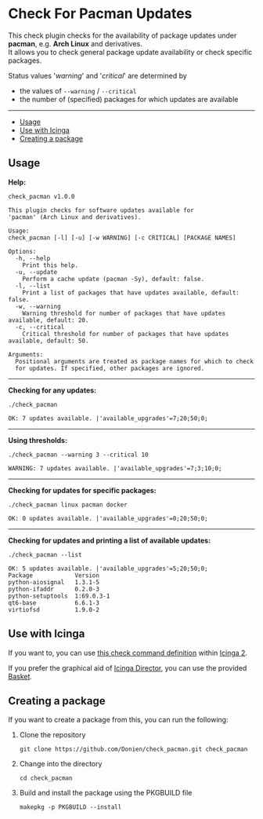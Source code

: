 # Check For Pacman Updates

This check plugin checks for the availability of package updates under **pacman**, e.g. **Arch Linux** and derivatives.  
It allows you to check general package update availability or check specific packages.  

Status values '*warning*' and '*critical*' are determined by

- the values of `--warning` / `--critical`
- the number of (specified) packages for which updates are available

---

- [Usage](#usage)
- [Use with Icinga](#use-with-icinga)
- [Creating a package](#creating-a-package)

## Usage

**Help:**

```
check_pacman v1.0.0

This plugin checks for software updates available for 
'pacman' (Arch Linux and derivatives).

Usage:
check_pacman [-l] [-u] [-w WARNING] [-c CRITICAL] [PACKAGE NAMES]

Options:
  -h, --help
    Print this help.
  -u, --update
    Perform a cache update (pacman -Sy), default: false.
  -l, --list
    Print a list of packages that have updates available, default: false.
  -w, --warning
    Warning threshold for number of packages that have updates available, default: 20.
  -c, --critical
    Critical threshold for number of packages that have updates available, default: 50.

Arguments:
  Positional arguments are treated as package names for which to check
  for updates. If specified, other packages are ignored.
```

---

**Checking for any updates:**

```
./check_pacman
```

```
OK: 7 updates available. |'available_upgrades'=7;20;50;0;
```

---

**Using thresholds:**

```
./check_pacman --warning 3 --critical 10
```

```
WARNING: 7 updates available. |'available_upgrades'=7;3;10;0;
```

---

**Checking for updates for specific packages:**

```
./check_pacman linux pacman docker
```

```
OK: 0 updates available. |'available_upgrades'=0;20;50;0;
```

---

**Checking for updates and printing a list of available updates:**

```
./check_pacman --list
```

```
OK: 5 updates available. |'available_upgrades'=5;20;50;0;
Package            Version
python-aiosignal   1.3.1-5
python-ifaddr      0.2.0-3
python-setuptools  1:69.0.3-1
qt6-base           6.6.1-3
virtiofsd          1.9.0-2
```

## Use with Icinga

If you want to, you can use [this check command definition](./icinga2/check_pacman_command.conf) within [Icinga 2](https://icinga.com/docs/icinga-2/latest/doc/03-monitoring-basics/#integrate-the-plugin-with-a-checkcommand-definition).

If you prefer the graphical aid of [Icinga Director](https://icinga.com/docs/icinga-director/latest/doc/30-Configuration-Baskets/), you can use the provided [Basket](./icinga-director/check_pacman_basket.json).

## Creating a package

If you want to create a package from this, you can run the following:

1. Clone the repository

    ```
    git clone https://github.com/Donien/check_pacman.git check_pacman
    ```

2. Change into the directory

    ```
    cd check_pacman
    ```

3. Build and install the package using the PKGBUILD file

    ```
    makepkg -p PKGBUILD --install
    ```
